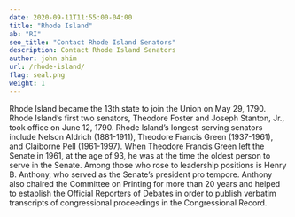 ```yaml
---
date: 2020-09-11T11:55:00-04:00
title: "Rhode Island"
ab: "RI"
seo_title: "Contact Rhode Island Senators"
description: Contact Rhode Island Senators
author: john shim
url: /rhode-island/
flag: seal.png
weight: 1
---
```


Rhode Island became the 13th state to join the Union on May 29, 1790. Rhode Island’s first two senators, Theodore Foster and Joseph Stanton, Jr., took office on June 12, 1790. Rhode Island’s longest-serving senators include Nelson Aldrich (1881-1911), Theodore Francis Green (1937-1961), and Claiborne Pell (1961-1997). When Theodore Francis Green left the Senate in 1961, at the age of 93, he was at the time the oldest person to serve in the Senate. Among those who rose to leadership positions is Henry B. Anthony, who served as the Senate’s president pro tempore. Anthony also chaired the Committee on Printing for more than 20 years and helped to establish the Official Reporters of Debates in order to publish verbatim transcripts of congressional proceedings in the Congressional Record.